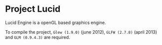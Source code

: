 Project Lucid
=============

Lucid Engine is a openGL based graphics engine.

To compile the project, `Glew (1.9.0)` (june 2012), `GLFW (2.7.8)` (april 2013) and `GLM (0.9.4.3)` are required.

